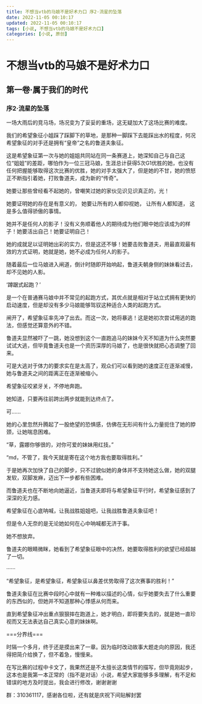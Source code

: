 ```yaml
---
title: 不想当vtb的马娘不是好术力口 序2·流星的坠落
date: 2022-11-05 00:10:17
updated: 2022-11-05 00:10:17
tags: [小说, 不想当vtb的马娘不是好术力口]
categories: [小说, 原创]
---
```

# 不想当vtb的马娘不是好术力口 

## 第一卷·属于我们的时代

### 序2·流星的坠落

一场大雨后的竞马场，场况变为了妥妥的重场，这无疑加大了这场比赛的难度。

我们的希望象征小姐踩了踩脚下的草地，是那种一脚踩下去能踩出水的程度，何况希望象征的对手还是拥有“皇帝”之名的鲁道夫象征。

这是希望象征第一次与她的姐姐共同站在同一条赛道上，她深知自己与自己这位“姐姐”的差距，哪怕作为一位三冠马娘，生涯总计获得5次G1优胜的她，也没有任何把握能够取得这次比赛的优胜，她的对手太强大了，但是她的不甘，她的愤怒正不断指引着她，打败鲁道夫，成为新的“传奇”。

她要让那些曾经看不起她的，曾嘲笑过她的家伙见识见识真正的，光！

她要证明她的存在是有意义的， 她要让所有的人都仰视她， 让所有人都知道， 这是多么值得骄傲的事情。 

她并不是任何人的影子！没有义务顺着他人的期待成为他们眼中她应该成为的样子！她要活出自己！她要证明自己！

她的成就足以证明她出彩的实力，但是这还不够！她要击败鲁道夫，用最直观最有效的方式证明，她就是她，她不必成为任何人的影子。

随着最后一位马娘进入闸道，倒计时随即开始响起，鲁道夫朝身侧的妹妹看过去，却不见她的人影。

‘蹲踞式起跑？’

是一个在普通赛马娘中并不常见的起跑方式，其优点就是相对于站立式拥有更快的启动速度，但是却没有多少马娘能够驾驭这种适合人类的起跑方式。

闸开了，希望象征率先冲了出去。而这一次，她将暴逃！这是她初次尝试用逃的跑法，但感觉还算意外的不错。

鲁道夫显然被吓了一跳，她没想到这个一直跑追马的妹妹今天不知道为什么突然要试试大逃，但毕竟鲁道夫也是一个资历深厚的马娘了，也是很快就把心态调整了回来。

可是大逃对于体力的要求实在是太高了，观众们可以看到她的速度正在逐渐减慢，她与鲁道夫之间的距离正在逐渐被缩小。

希望象征咬紧牙关，不停地奔跑。

她知道，只要再往前跨出两步就能到达终点了。

可......

她的心里忽然升腾起了一股绝望的恐惧感，仿佛在无形间有什么力量扼住了她的脖颈，让她喘息困难。

“草，露娜你够很的，对你可爱的妹妹用红技。”

“md，不管了，我今天就是寄在这个地方我也要取得胜利。”

于是她再次加快了自己的脚步，只不过貌似她的身体并不支持她这么做，她的双腿发软，双脚发麻，迈出下一步都有些困难。

而鲁道夫也在不断地向她逼近，当鲁道夫即将与希望象征平行时，希望象征感到了深深的无力感。

希望象征在心底呐喊，让我战胜姐姐吧，让我战胜鲁道夫象征吧！

但是令人无奈的是无论她如何在心中呐喊都无济于事。

她不想放弃。

鲁道夫的眼睛微眯，她看到了希望象征眼中的决然，她要取得胜利的欲望已经超越了一切。

······

“希望象征，是希望象征，希望象征以鼻差优势取得了这次赛事的胜利！”

鲁道夫象征在比赛中段时心中就有一种难以描述的心情，似乎她要失去了什么重要的东西似的，但她并不知道那种心悸感从何而来。

直到希望象征冲出重点狠狠摔在跑道上，她才明白，即将要失去的，就是她一直珍视而又无法表达自己真实心意的妹妹啊。

===分界线===

时隔一个多月，终于还是摸出来了一章。因为临时改动故事大题走向的原因，我还得把简介给换了，但不着急，慢慢来。

在写比赛的过程中卡文了，我果然还是不太擅长这类情节的描写，但毕竟刚起步，这本也是我第一本正常的（指不是对话）小说，希望大家能够多多理解，有不足和错误的地方及时提出，我会进行修改，谢谢谢谢

群：310361117，感谢各位啦，还有就是庆祝下间贴解封罢